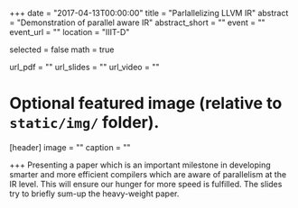 +++
date = "2017-04-13T00:00:00"
title = "Parlallelizing LLVM IR"
abstract = "Demonstration of parallel aware IR"
abstract_short = ""
event = ""
event_url = ""
location = "IIIT-D"

selected = false
math = true

url_pdf = ""
url_slides = ""
url_video = ""

# Optional featured image (relative to `static/img/` folder).
[header]
image = ""
caption = ""

+++
Presenting a paper which is an important milestone in developing smarter and more efficient compilers which are aware of parallelism at the IR level. This will ensure our hunger for more speed is fulfilled. The slides try to briefly sum-up the heavy-weight paper.
